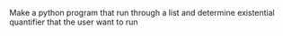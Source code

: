 Make a python program that run through a list and determine existential quantifier that the user want to run 
